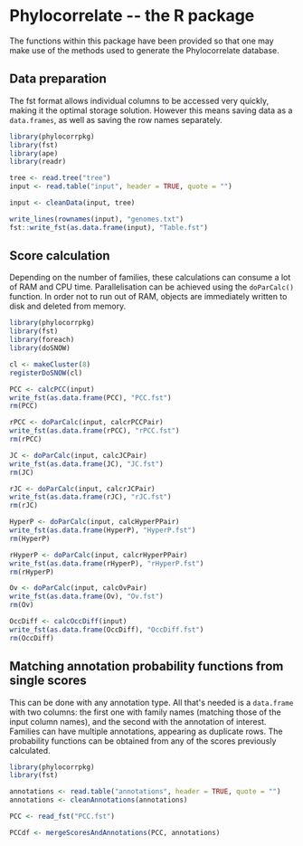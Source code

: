 # Phylocorrelate -- the R package

The functions within this package have been provided so that one may make use of the methods used to generate the Phylocorrelate database.

## Data preparation

The fst format allows individual columns to be accessed very quickly, making it the optimal storage solution. However this means saving data as a `data.frames`, as well as saving the row names separately.


```r
library(phylocorrpkg)
library(fst)
library(ape)
library(readr)

tree <- read.tree("tree")
input <- read.table("input", header = TRUE, quote = "")

input <- cleanData(input, tree)

write_lines(rownames(input), "genomes.txt")
fst::write_fst(as.data.frame(input), "Table.fst")
```

## Score calculation

Depending on the number of families, these calculations can consume a lot of RAM and CPU time. Parallelisation can be achieved using the `doParCalc()` function. In order not to run out of RAM, objects are immediately written to disk and deleted from memory.

```r
library(phylocorrpkg)
library(fst)
library(foreach)
library(doSNOW)

cl <- makeCluster(8)
registerDoSNOW(cl)

PCC <- calcPCC(input)
write_fst(as.data.frame(PCC), "PCC.fst")
rm(PCC)

rPCC <- doParCalc(input, calcrPCCPair)
write_fst(as.data.frame(rPCC), "rPCC.fst")
rm(rPCC)

JC <- doParCalc(input, calcJCPair)
write_fst(as.data.frame(JC), "JC.fst")
rm(JC)

rJC <- doParCalc(input, calcrJCPair)
write_fst(as.data.frame(rJC), "rJC.fst")
rm(rJC)

HyperP <- doParCalc(input, calcHyperPPair)
write_fst(as.data.frame(HyperP), "HyperP.fst")
rm(HyperP)

rHyperP <- doParCalc(input, calcrHyperPPair)
write_fst(as.data.frame(rHyperP), "rHyperP.fst")
rm(rHyperP)

Ov <- doParCalc(input, calcOvPair)
write_fst(as.data.frame(Ov), "Ov.fst")
rm(Ov)

OccDiff <- calcOccDiff(input)
write_fst(as.data.frame(OccDiff), "OccDiff.fst")
rm(OccDiff)
```

## Matching annotation probability functions from single scores

This can be done with any annotation type. All that's needed is a `data.frame` with two columns: the first one with family names (matching those of the input column names), and the second with the annotation of interest. Families can have multiple annotations, appearing as duplicate rows. The probability functions can be obtained from any of the scores previously calculated.

```r
library(phylocorrpkg)
library(fst)

annotations <- read.table("annotations", header = TRUE, quote = "")
annotations <- cleanAnnotations(annotations)

PCC <- read_fst("PCC.fst")

PCCdf <- mergeScoresAndAnnotations(PCC, annotations)
```
